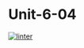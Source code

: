 # Unit-6-04
[![linter](https://github.com/Dorian-Ishimwe/Unit-6-04/workflows/linter/badge.svg)](https://github.com/marketplace/actions/super-linter)
